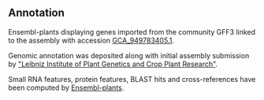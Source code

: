 **Annotation**
----------

Ensembl-plants displaying genes imported from the community GFF3 linked to the assembly with accession [GCA\_949783405.1](http://www.ebi.ac.uk/ena/data/view/GCA_949783405.1).

Genomic annotation was deposited along with initial assembly submission by ["Leibniz Institute of Plant Genetics and Crop Plant Research"](https://www.ipk-gatersleben.de/en/).

Small RNA features, protein features, BLAST hits and cross-references have been
computed by [Ensembl-plants](https://plants.ensembl.org/info/genome/annotation/index.html).
